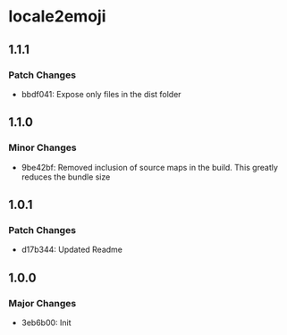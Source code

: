# locale2emoji

## 1.1.1

### Patch Changes

- bbdf041: Expose only files in the dist folder

## 1.1.0

### Minor Changes

- 9be42bf: Removed inclusion of source maps in the build. This greatly reduces the bundle size

## 1.0.1

### Patch Changes

- d17b344: Updated Readme

## 1.0.0

### Major Changes

- 3eb6b00: Init
